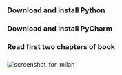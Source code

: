 
### Download and install Python

### Download and install PyCharm

### Read first two chapters of book

### 


![screenshot_for_milan](https://user-images.githubusercontent.com/58112365/205174295-27cf4e69-2bbc-483f-9338-e748c1e91813.png)
